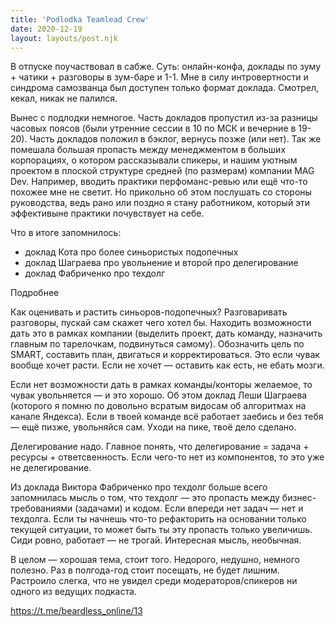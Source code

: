 ```yaml
---
title: 'Podlodka Teamlead Crew'
date: 2020-12-19
layout: layouts/post.njk
---
```


В отпуске поучаствовал в сабже. Суть: онлайн-конфа, доклады по зуму + чатики + разговоры в зум-баре и 1-1. Мне в силу интровертности и синдрома самозванца был доступен только формат доклада. Смотрел, кекал, никак не палился.

Вынес с подлодки немногое. Часть докладов пропустил из-за разницы часовых поясов (были утренние сессии в 10 по МСК и вечерние в 19-20). Часть докладов положил в бэклог, вернусь позже (или нет). Так же помешала большая пропасть между менеджментом в больших корпорациях, о котором рассказывали спикеры, и нашим уютным проектом в плоской структуре средней (по размерам) компании MAG Dev. Например, вводить практики перфоманс-ревью или ещё что-то похожее мне не светит. Но прикольно об этом послушать со стороны руководства, ведь рано или поздно я стану работником, который эти эффективыне практики почувствует на себе.

Что в итоге запомнилось:
- доклад Кота про более синьористых подопечных
- доклад Шаграева про увольнение и второй про делегирование
- доклад Фабриченко про техдолг

Подробнее

Как оценивать и растить синьоров-подопечных? Разговаривать разговоры, пускай сам скажет чего хотел бы. Находить возможности дать это в рамках компании (выделить проект, дать команду, назначить главным по тарелочкам, подвинуться самому). Обозначить цель по SMART, составить план, двигаться и корректироваться. Это если чувак вообще хочет расти. Если не хочет — оставить как есть, не ебать мозги.

Если нет возможности дать в рамках команды/конторы желаемое, то чувак увольняется — и это хорошо. Об этом доклад Леши Шаграева (которого я помню по довольно всратым видосам об алгоритмах на канале Яндекса). Если в твоей команде всё работает заебись и без тебя — ещё пизже, увольняйся сам. Уходи на пике, твоё дело сделано.

Делегирование надо. Главное понять, что делегирование = задача + ресурсы + ответсвенность. Если чего-то нет из компонентов, то это уже не делегирование. 

Из доклада Виктора Фабриченко про техдолг больше всего запомнилась мысль о том, что техдолг — это пропасть между бизнес-требованиями (задачами) и кодом. Если впереди нет задач — нет и техдолга. Если ты начнешь что-то рефакторить на основании только текущей ситуации, то может быть ты эту пропасть только увеличишь. Сиди ровно, работает — не трогай. Интересная мысль, необычная.

В целом — хорошая тема, стоит того. Недорого, недушно, немного полезно. Раз в полгода-год стоит посещать, не будет лишним. Растроило слегка, что не увидел среди модераторов/спикеров ни одного из ведущих подкаста.

https://t.me/beardless_online/13